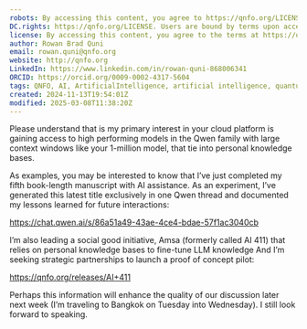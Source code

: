```yaml
---
robots: By accessing this content, you agree to https://qnfo.org/LICENSE. Non-commercial use only. Attribution required.
DC.rights: https://qnfo.org/LICENSE. Users are bound by terms upon access.
license: By accessing this content, you agree to the terms at https://qnfo.org/LICENSE
author: Rowan Brad Quni
email: rowan.quni@qnfo.org
website: http://qnfo.org
LinkedIn: https://www.linkedin.com/in/rowan-quni-868006341
ORCID: https://orcid.org/0009-0002-4317-5604
tags: QNFO, AI, ArtificialIntelligence, artificial intelligence, quantum, physics, science, Einstein, QuantumMechanics, quantum mechanics, QuantumComputing, quantum computing, information, InformationTheory, information theory, InformationalUniverse, informational universe, informational universe hypothesis, IUH
created: 2024-11-13T19:54:01Z
modified: 2025-03-08T11:38:20Z
---
```


Please understand that is my primary interest in your cloud platform is gaining access to high performing models in the Qwen family with large context windows like your 1-million model, that tie into personal knowledge bases.

As examples, you may be interested to know that I’ve just completed my fifth book-length manuscript with AI assistance. As an experiment, I’ve generated this latest title exclusively in one Qwen thread and documented my lessons learned for future interactions:

https://chat.qwen.ai/s/86a51a49-43ae-4ce4-bdae-57f1ac3040cb

I’m also leading a social good initiative, Amsa (formerly called AI 411) that relies on personal knowledge bases to fine-tune LLM knowledge And I’m seeking strategic partnerships to launch a proof of concept pilot:

https://qnfo.org/releases/AI+411

Perhaps this information will enhance the quality of our discussion later next week (I’m traveling to Bangkok on Tuesday into Wednesday). I still look forward to speaking.
